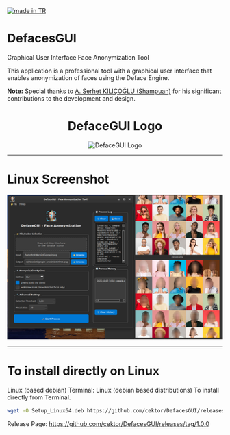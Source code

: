 <a href="#">
    <img src="https://raw.githubusercontent.com/pedromxavier/flag-badges/main/badges/TR.svg" alt="made in TR">
</a>

# DefacesGUI 
Graphical User Interface Face Anonymization Tool

This application is a professional tool with a graphical user interface that enables anonymization of faces using the Deface Engine.

**Note:** Special thanks to [A. Serhet KILIÇOĞLU (Shampuan)](https://github.com/shampuan) for his significant contributions to the development and design.


<h1 align="center">DefaceGUI Logo</h1>

<p align="center">
  <img src="revlixlo.png" alt="DefaceGUI Logo" width="150" height="150">
</p>

----------------------------------

# Linux Screenshot
![Linux(pardus)](1.png)  
 
--------------------

# To install directly on Linux


Linux (based debian) Terminal: Linux (debian based distributions) To install directly from Terminal.
```bash
wget -O Setup_Linux64.deb https://github.com/cektor/DefacesGUI/releases/download/1.0.0/Setup_Linux64.deb && sudo apt install ./Setup_Linux64.deb && sudo apt-get install -f -y
```



Release Page: https://github.com/cektor/DefacesGUI/releases/tag/1.0.0
